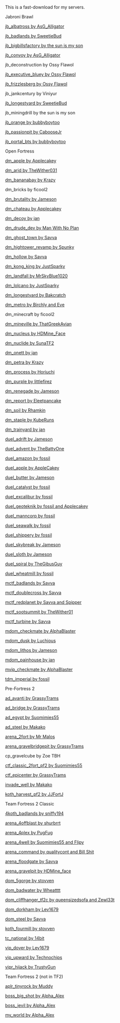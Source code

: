 This is a fast-download for my servers.

Jabroni Brawl

[jb_albatross by AsG_Alligator](https://gamebanana.com/mods/417586)

[jb_badlands by SweetieBud](https://gamebanana.com/mods/413590)

[jb_bigbillsfactory by the sun is my son](https://gamebanana.com/mods/421247)

[jb_convoy by AsG_Alligator](https://gamebanana.com/mods/414094)

jb_deconstruction by Ossy Flawol

[jb_executive_bluey by Ossy Flawol](https://gamebanana.com/mods/417328)

[jb_frizzlesberg by Ossy Flawol](https://gamebanana.com/mods/414670)

jb_jankcentury by Viniyur

[jb_longestyard by SweetieBud](https://gamebanana.com/mods/412299)

jb_miningdrill by the sun is my son

[jb_orange by bubbyboytoo](https://gamebanana.com/mods/411726)

[jb_passionpit by CabooseJr](https://gamebanana.com/mods/411842)

[jb_portal_bts by bubbyboytoo](https://gamebanana.com/mods/412105)

Open Fortress

[dm_apple by Applecakey](https://tf2maps.net/downloads/apple.11921/)

[dm_arid by TheWither031](https://tf2maps.net/downloads/arid.14373/)

[dm_bananabay by Krazy](https://gamebanana.com/mods/308878)

dm_bricks by ficool2

[dm_brutality by Jameson](https://tf2maps.net/downloads/brutality-72h.14314/)

[dm_chateau by Applecakey](https://tf2maps.net/downloads/chateau.12715/)

[dm_decoy by jan](https://gamebanana.com/mods/308687)

[dm_drude_dev by Man With No Plan](https://gamebanana.com/mods/151067)

[dm_ghost_town by Savva](https://gamebanana.com/mods/151098)

[dm_hightower_revamp by Spunky](https://tf2maps.net/downloads/dm_hightower_revamp.9535/)

[dm_hollow by Savva](https://gamebanana.com/mods/151101)

[dm_kong_king by JustSparky](https://gamebanana.com/mods/151104)

[dm_landfall by MrSkyBlue1020](https://tf2maps.net/downloads/landfall-night-of-deathmatch.13115/)

[dm_lolcano by JustSparky](https://gamebanana.com/mods/151105)

[dm_longestyard by Bakcratch](https://gamebanana.com/mods/151072)

[dm_metro by Birchly and Eve](https://gamebanana.com/mods/151073)

dm_minecraft by ficool2

[dm_mineville by ThatGreekAvian](https://gamebanana.com/mods/151074)

[dm_nucleus by HDMine_Face](https://gamebanana.com/mods/151109)

[dm_nuclide by SunaTF2](https://gamebanana.com/mods/151110)

[dm_onett by jan](https://gamebanana.com/mods/405838)

[dm_petra by Krazy](https://gamebanana.com/mods/151077)

[dm_process by Horiuchi](https://gamebanana.com/mods/151111)

[dm_purple by littlefirez](https://gamebanana.com/mods/385024)

[dm_renegade by Jameson](https://tf2maps.net/downloads/renegade.11822/)

[dm_report by Eleetpancake](https://gamebanana.com/mods/151080)

[dm_soil by Rhamkin](https://tf2maps.net/downloads/dm_soil.13093/)

[dm_staple by KubeRuns](https://gamebanana.com/mods/151113)

[dm_trainyard by jan](https://gamebanana.com/mods/313810)

[duel_adrift by Jameson](https://tf2maps.net/downloads/adrift.13046/)

[duel_advent by TheBattyOne](https://tf2maps.net/downloads/advent.14590/)

[duel_amazon by fossil](https://tf2maps.net/downloads/amazon.12811/)

[duel_apple by AppleCakey](https://tf2maps.net/downloads/apple-duel-edit.11926/)

[duel_butter by Jameson](https://tf2maps.net/downloads/butter.14987/)

[duel_catalyst by fossil](https://tf2maps.net/downloads/the-catalyst.12074/)

[duel_excalibur by fossil](https://tf2maps.net/downloads/excalibur.12659/)

[duel_geoteknik by fossil and Applecakey](https://tf2maps.net/downloads/geoteknik.12689/)

[duel_manncorp by fossil](https://tf2maps.net/downloads/mann-corp.13272/)

[duel_seawalk by fossil](https://tf2maps.net/downloads/seawalk.11966/)

[duel_shippery by fossil](https://tf2maps.net/downloads/shippery.12668/)

[duel_skybreak by Jameson](https://tf2maps.net/downloads/skybreak.12766/)

[duel_sloth by Jameson](https://tf2maps.net/downloads/sloth.12710/)

[duel_spiral by TheGibusGuy](https://tf2maps.net/downloads/spiral.12724/)

[duel_wheatmill by fossil](https://tf2maps.net/downloads/wheatmill.12878/)

[mctf_badlands by Savva](https://gamebanana.com/mods/151124)

[mctf_doublecross by Savva](https://gamebanana.com/mods/151125)

[mctf_redplanet by Savva and Spipper](https://gamebanana.com/mods/151129)

[mctf_sootsummit by TheWither01](https://tf2maps.net/downloads/mctf-soot-summit.15037/)

[mctf_turbine by Savva](https://gamebanana.com/mods/151130)

[mdom_checkmate by AlphaBlaster](https://tf2maps.net/downloads/checkmate-merc-dom.14600/)

[mdom_dusk by Luchious](https://gamebanana.com/mods/404848)

[mdom_lithos by Jameson](https://tf2maps.net/downloads/lithos.15035/)

[mdom_painhouse by jan](https://tf2maps.net/downloads/mdom-painhouse.14616/)

[mvip_checkmate by AlphaBlaster](https://tf2maps.net/downloads/checkmate-merc-vip.14595/)

[tdm_imperial by fossil](https://tf2maps.net/downloads/imperial.11859/)

Pre-Fortress 2

[ad_avanti by GrassyTrams](https://gamebanana.com/mods/416430)

[ad_bridge by GrassyTrams](https://gamebanana.com/mods/421431)

[ad_egypt by Suomimies55](https://gamebanana.com/mods/413826)

[ad_steel by Makako](https://gamebanana.com/mods/418364)

[arena_2fort by Mr Malos](https://mr-malos.itch.io/arena-2fort)

[arena_gravelbridgepit by GrassyTrams](https://gamebanana.com/mods/422017)

cp_gravelcube by Zoe TBH

[ctf_classic_2fort_pf2 by Suomimies55](https://gamebanana.com/mods/413220)

[ctf_epicenter by GrassyTrams](https://gamebanana.com/mods/416839)

[invade_well by Makako](https://gamebanana.com/mods/416601)

[koth_harvest_pf2 by JJFortJ](https://gamebanana.com/mods/412905)

Team Fortress 2 Classic

[4koth_badlands by sniffy194](https://tf2maps.net/downloads/4koth_badlands-4-team-badlands.13100/)

[arena_4offblast by shurbrrt](https://gamebanana.com/mods/56254)

[arena_4plex by PugFug](https://gamebanana.com/mods/56256)

[arena_4well by Suomimies55 and Flipy](https://gamebanana.com/mods/309922)

[arena_command by qualitycont and Bill Shit](https://gamebanana.com/mods/56257)

[arena_floodgate by Savva](https://tf2maps.net/downloads/floodgate.13089/)

[arena_gravelpit by HDMine_face](https://gamebanana.com/mods/422564)

[dom_5gorge by stovven](https://gamebanana.com/mods/56216)

[dom_badwater by Wheatttt](https://gamebanana.com/mods/309956)

[dom_cliffhanger_tf2c by queensizedsofa and Zewl33t](https://gamebanana.com/mods/56223)

[dom_dorkham by Lev1679](https://tf2maps.net/downloads/dom_dorkham.13294/)

[dom_steel by Savva](https://tf2maps.net/downloads/steel-domination.13090/)

[koth_fourmill by stovven](https://gamebanana.com/mods/56237)

[tc_national by 14bit](https://tf2maps.net/downloads/tc-national-tf2c.14991/)

[vip_dover by Lev1679](https://tf2maps.net/downloads/vip_dover.13199/)

[vip_upward by Technochips](https://tf2maps.net/downloads/vip_upward.13091/)

[vipr_hijack by TrustyGun](https://tf2maps.net/downloads/vipr_hijack.13189/)

Team Fortress 2 (not in TF2)

[aplr_tinyrock by Muddy](https://tf2maps.net/downloads/tiny-rock.14422/)

[boss_big_shot by Alpha_Alex](https://gamebanana.com/mods/355491)

[boss_jevil by Alpha_Alex](https://gamebanana.com/mods/68856)

[my_world by Alpha_Alex](https://gamebanana.com/mods/68986)